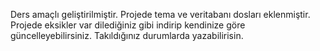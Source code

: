 Ders amaçlı geliştirilmiştir. Projede tema ve veritabanı dosları eklenmiştir. Projede eksikler var dilediğiniz gibi indirip kendinize göre güncelleyebilirsiniz. 
Takıldığınız durumlarda yazabilirisin.
